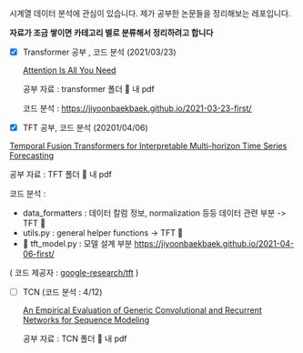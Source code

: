 시계열 데이터 분석에 관심이 있습니다. 제가 공부한 논문들을 정리해보는 레포입니다.

**자료가 조금 쌓이면 카테고리 별로 분류해서 정리하려고 합니다**

- [x] Transformer 공부 , 코드 분석 (2021/03/23)

  [Attention Is All You Need](https://arxiv.org/pdf/1706.03762.pdf)

  공부 자료 : transformer 폴더 📂 내 pdf 

  코드 분석 : https://jiyoonbaekbaek.github.io/2021-03-23-first/

- [x]  TFT 공부, 코드 분석 (20201/04/06)

  [Temporal Fusion Transformers for Interpretable Multi-horizon Time Series Forecasting](https://arxiv.org/pdf/1912.09363v3.pdf)
  
  공부 자료 : TFT 폴더 📂 내 pdf 
  
  코드 분석 : 
  - data_formatters : 데이터 칼럼 정보, normalization 등등 데이터 관련 부분 -> TFT 📂
  - utils.py : general helper functions -> TFT 📂
  - 🌟 tft_model.py : 모델 설계 부분 https://jiyoonbaekbaek.github.io/2021-04-06-first/
  
 ( 코드 제공자 : [google-research/tft](https://github.com/google-research/google-research/tree/master/tft) ) 
  
  
- [ ] TCN (코드 분석 : 4/12)
  
  [An Empirical Evaluation of Generic Convolutional and Recurrent Networks for Sequence Modeling](https://arxiv.org/pdf/1803.01271.pdf)
  
  공부 자료 : TCN 폴더 📂 내 pdf 
  
